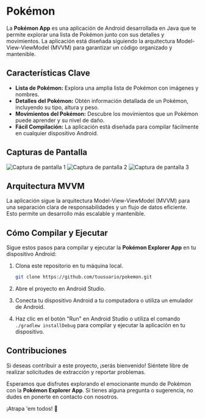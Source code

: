 # Pokémon

La **Pokémon App** es una aplicación de Android desarrollada en Java que te permite explorar una lista de Pokémon junto con sus detalles y movimientos. La aplicación está diseñada siguiendo la arquitectura Model-View-ViewModel (MVVM) para garantizar un código organizado y mantenible.

## Características Clave

- **Lista de Pokémon:** Explora una amplia lista de Pokémon con imágenes y nombres.
- **Detalles del Pokémon:** Obtén información detallada de un Pokémon, incluyendo su tipo, altura y peso.
- **Movimientos del Pokémon:** Descubre los movimientos que un Pokémon puede aprender y su nivel de daño.
- **Fácil Compilación:** La aplicación está diseñada para compilar fácilmente en cualquier dispositivo Android.

## Capturas de Pantalla

![Captura de pantalla 1](screenshots/screenshot1.jpg)
![Captura de pantalla 2](screenshots/screenshot2.jpg)
![Captura de pantalla 3](screenshots/screenshot3.jpg)

## Arquitectura MVVM

La aplicación sigue la arquitectura Model-View-ViewModel (MVVM) para una separación clara de responsabilidades y un flujo de datos eficiente. Esto permite un desarrollo más escalable y mantenible.

## Cómo Compilar y Ejecutar

Sigue estos pasos para compilar y ejecutar la **Pokémon Explorer App** en tu dispositivo Android:

1. Clona este repositorio en tu máquina local.
   
   ```bash
   git clone https://github.com/tuusuario/pokemon.git
   ```

2. Abre el proyecto en Android Studio.

3. Conecta tu dispositivo Android a tu computadora o utiliza un emulador de Android.

4. Haz clic en el botón "Run" en Android Studio o utiliza el comando `./gradlew installDebug` para compilar y ejecutar la aplicación en tu dispositivo.

## Contribuciones

Si deseas contribuir a este proyecto, ¡serás bienvenido! Siéntete libre de realizar solicitudes de extracción y reportar problemas.


Esperamos que disfrutes explorando el emocionante mundo de Pokémon con la **Pokémon Explorer App**. Si tienes alguna pregunta o sugerencia, no dudes en ponerte en contacto con nosotros.

¡Atrapa 'em todos! 🌟
